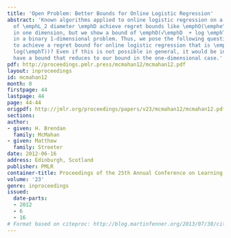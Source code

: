 ```yaml
---
title: 'Open Problem: Better Bounds for Online Logistic Regression'
abstract: 'Known algorithms applied to online logistic regression on a feasible set
  of \emphL_2 diameter \emphD achieve regret bounds like \emphO(\emphe^D log \emphT)
  in one dimension, but we show a bound of \emphO(√\emphD  + log \emphT) is possible
  in a binary 1-dimensional problem. Thus, we pose the following question: Is it possible
  to achieve a regret bound for online logistic regression that is \emphO(poly(\emphD)
  log(\emphT))? Even if this is not possible in general, it would be interesting to
  have a bound that reduces to our bound in the one-dimensional case.'
pdf: http://proceedings.pmlr.press/mcmahan12/mcmahan12.pdf
layout: inproceedings
id: mcmahan12
month: 0
firstpage: 44
lastpage: 44
page: 44-44
origpdf: http://jmlr.org/proceedings/papers/v23/mcmahan12/mcmahan12.pdf
sections: 
author:
- given: H. Brendan
  family: McMahan
- given: Matthew
  family: Streeter
date: 2012-06-16
address: Edinburgh, Scotland
publisher: PMLR
container-title: Proceedings of the 25th Annual Conference on Learning Theory
volume: '23'
genre: inproceedings
issued:
  date-parts:
  - 2012
  - 6
  - 16
# Format based on citeproc: http://blog.martinfenner.org/2013/07/30/citeproc-yaml-for-bibliographies/
---
```

